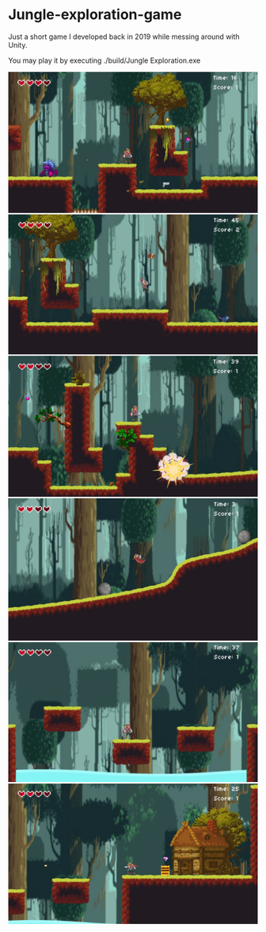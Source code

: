 # Jungle-exploration-game
Just a short game I developed back in 2019 while messing around with Unity.

You may play it by executing ./build/Jungle Exploration.exe


<img src="./images/1.jpg" alt="drawing" width="600"/>

<img src="./images/2.jpg" alt="drawing" width="600"/>

<img src="./images/3.jpg" alt="drawing" width="600"/>

<img src="./images/4.jpg" alt="drawing" width="600"/>

<img src="./images/5.jpg" alt="drawing" width="600"/>

<img src="./images/6.jpg" alt="drawing" width="600"/>

